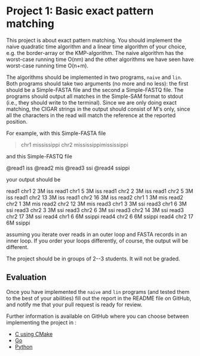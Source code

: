 # Project 1: Basic exact pattern matching

This project is about exact pattern matching. You should implement the
naive quadratic time algorithm and a linear time algorithm of your
choice, e.g. the border-array or the KMP-algorithm. The naive algorithm
has the worst-case running time O(nm) and the other algorithms we have
seen have worst-case running time O(n+m).

The algorithms should be implemented in two programs, `naive` and `lin`.
Both programs should take two arguments (no more and no less): the first
should be a Simple-FASTA file and the second a Simple-FASTQ file. The
programs should output all matches in the Simple-SAM format to stdout
(i.e., they should write to the terminal). Since we are only doing exact
matching, the CIGAR strings in the output should consist of M's only,
since all the characters in the read will match the reference at the
reported position.

For example, with this Simple-FASTA file

> chr1 mississippi chr2 mississippimississippi

and this Simple-FASTQ file

@read1 iss @read2 mis @read3 ssi @read4 ssippi

your output should be

read1 chr1 2 3M iss read1 chr1 5 3M iss read1 chr2 2 3M iss read1 chr2 5
3M iss read1 chr2 13 3M iss read1 chr2 16 3M iss read2 chr1 1 3M mis
read2 chr2 1 3M mis read2 chr2 12 3M mis read3 chr1 3 3M ssi read3 chr1
6 3M ssi read3 chr2 3 3M ssi read3 chr2 6 3M ssi read3 chr2 14 3M ssi
read3 chr2 17 3M ssi read4 chr1 6 6M ssippi read4 chr2 6 6M ssippi read4
chr2 17 6M ssippi

assuming you iterate over reads in an outer loop and FASTA records in an
inner loop. If you order your loops differently, of course, the output
will be different.

The project should be in groups of 2--3 students. It will not be graded.

## Evaluation

Once you have implemented the `naive` and `lin` programs (and tested
them to the best of your abilities) fill out the report in the README
file on GitHub, and notify me that your pull request is ready for
review.

Further information is available on GitHub where you can choose between
implementing the project in :

-   [C using CMake](https://classroom.github.com/a/he9xv9uf)
-   [Go](https://classroom.github.com/a/hIRqbX7M)
-   [Python](https://classroom.github.com/a/bq7xX7mv)
